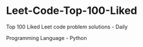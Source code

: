 # Leet-Code-Top-100-Liked

Top 100 Liked Leet code problem solutions - Daily

Programming Language - Python
